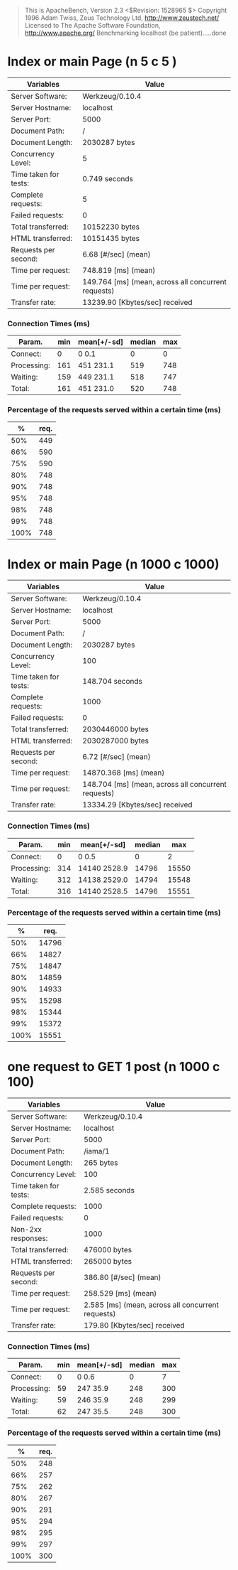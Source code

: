 > This is ApacheBench, Version 2.3 <$Revision: 1528965 $>
> Copyright 1996 Adam Twiss, Zeus Technology Ltd, http://www.zeustech.net/
> Licensed to The Apache Software Foundation, http://www.apache.org/
> Benchmarking localhost (be patient).....done

Index or main Page (n 5 c 5 )
=====================================================


|      Variables          |     Value       |
|-------------------------|-----------------|
| Server Software:        | Werkzeug/0.10.4 |
| Server Hostname:        | localhost |
| Server Port:            | 5000 |
| Document Path:          | / |
| Document Length:        | 2030287 bytes |
| Concurrency Level:      | 5 |
| Time taken for tests:   | 0.749 seconds |
| Complete requests:      | 5 |
| Failed requests:        | 0 |
| Total transferred:      | 10152230 bytes |
| HTML transferred:       | 10151435 bytes |
| Requests per second:    | 6.68 [#/sec] (mean) |
| Time per request:       | 748.819 [ms] (mean) |
| Time per request:       | 149.764 [ms] (mean, across all concurrent requests) |
| Transfer rate:          | 13239.90 [Kbytes/sec] received |

### Connection Times (ms)
   Param.   | min |mean[+/-sd]|median | max
   ---------| ----|-----------|-------| ---
Connect:    |   0 |  0   0.1  |   0   |   0
Processing: | 161 |451 231.1  | 519   | 748
Waiting:    | 159 |449 231.1  | 518   | 747
Total:      | 161 |451 231.0  | 520   | 748

### Percentage of the requests served within a certain time (ms)
  %     | req. |
  ----- | ---- |
  50%   |449|
  66%   |590|
  75%   |590|
  80%   |748|
  90%   |748|
  95%   |748|
  98%   |748|
  99%   |748|
 100%   |748| (longest request)


Index or main Page (n 1000 c 1000)
=====================================================


|      Variables          |     Value       |
|-------------------------|-----------------|
| Server Software:        | Werkzeug/0.10.4 |
| Server Hostname:        | localhost |
| Server Port:            | 5000 |
| Document Path:          | / |
| Document Length:        | 2030287 bytes |
| Concurrency Level:      | 100 |
| Time taken for tests:   | 148.704 seconds |
| Complete requests:      | 1000 |
| Failed requests:        | 0 |
| Total transferred:      | 2030446000 bytes |
| HTML transferred:       | 2030287000 bytes |
| Requests per second:    | 6.72 [#/sec] (mean) |
| Time per request:       | 14870.368 [ms] (mean) |
| Time per request:       | 148.704 [ms] (mean, across all concurrent requests) |
| Transfer rate:          | 13334.29 [Kbytes/sec] received |

### Connection Times (ms)
   Param.   | min |mean[+/-sd]|median | max
   ---------| ----|-----------|-------| ---
Connect:    |   0 |   0   0.5  |   0  |    2
Processing: | 314 |14140 2528.9| 14796|  15550
Waiting:    | 312 |14138 2529.0| 14794|  15548
Total:      | 316 |14140 2528.5| 14796|  15551

### Percentage of the requests served within a certain time (ms)
  %     | req. |
  ----- | ---- |
  50% |14796|
  66% |14827|
  75% |14847|
  80% |14859|
  90% |14933|
  95% |15298|
  98% |15344|
  99% |15372|
 100% |15551| (longest request)

one request to GET 1 post (n 1000 c 100)
=====================================================


|      Variables          |     Value       |
|-------------------------|-----------------|
| Server Software:        | Werkzeug/0.10.4 |
| Server Hostname:        | localhost |
| Server Port:            | 5000 |
| Document Path:          | /iama/1 |
| Document Length:        | 265 bytes |
| Concurrency Level:      | 100 |
| Time taken for tests:   | 2.585 seconds |
| Complete requests:      | 1000 |
| Failed requests:        | 0 |
| Non-2xx responses:      | 1000 |
| Total transferred:      | 476000 bytes |
| HTML transferred:       | 265000 bytes |
| Requests per second:    | 386.80 [#/sec] (mean) |
| Time per request:       | 258.529 [ms] (mean) |
| Time per request:       | 2.585 [ms] (mean, across all concurrent requests) |
| Transfer rate:          | 179.80 [Kbytes/sec] received |

### Connection Times (ms)
   Param.   | min |mean[+/-sd]|median | max
   ---------| ----|-----------|-------| ---
Connect:    |   0 |   0   0.6  |   0  |    7
Processing: |  59 | 247  35.9  | 248  |  300
Waiting:    |  59 | 246  35.9  | 248  |  299
Total:      |  62 | 247  35.5  | 248  |  300

### Percentage of the requests served within a certain time (ms)
  %     | req. |
  ----- | ---- |
  50%   |248|
  66%   |257|
  75%   |262|
  80%   |267|
  90%   |291|
  95%   |294|
  98%   |295|
  99%   |297|
 100%   |300| (longest request)
